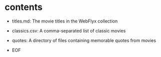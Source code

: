 # contents

- titles.md: The movie titles in the WebFlyx collection
- classics.csv: A comma-separated list of classic movies
- quotes: A directory of files containing memorable quotes from movies

- EOF
